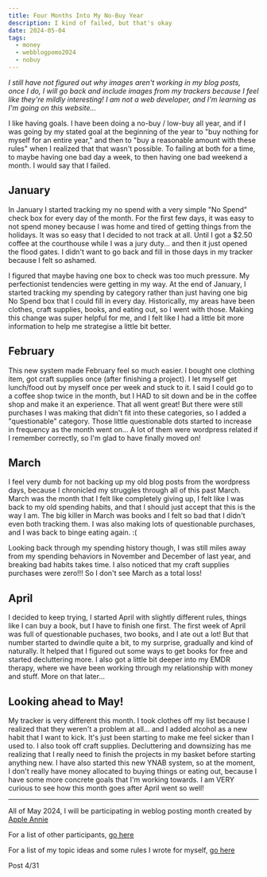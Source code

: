 ```yaml
---
title: Four Months Into My No-Buy Year
description: I kind of failed, but that's okay
date: 2024-05-04
tags:
  - money
  - webblogpomo2024
  - nobuy
---
```


*I still have not figured out why images aren't working in my blog posts, once I do, I will go back and include images from my trackers because I feel like they're mildly interesting! I am not a web developer, and I'm learning as I'm going on this website...*

I like having goals. I have been doing a no-buy / low-buy all year, and if I was going by my stated goal at the beginning of the year to "buy nothing for myself for an entire year," and then to "buy a reasonable amount with these rules" when I realized that that wasn't possible. To failing at both for a time, to maybe having one bad day a week, to then having one bad weekend a month. I would say that I failed. 

## January

In January I started tracking my no spend with a very simple "No Spend" check box for every day of the month. For the first few days, it was easy to not spend money because I was home and tired of getting things from the holidays. It was so easy that I decided to not track at all. Until I got a $2.50 coffee at the courthouse while I was a jury duty... and then it just opened the flood gates. I didn't want to go back and fill in those days in my tracker because I felt so ashamed.

I figured that maybe having one box to check was too much pressure. My perfectionist tendencies were getting in my way. At the end of January, I started tracking my spending by category rather than just having one big No Spend box that I could fill in every day. Historically, my areas have been clothes, craft supplies, books, and eating out, so I went with those. Making this change was super helpful for me, and I felt like I had a little bit more information to help me strategise a little bit better.

## February

This new system made February feel so much easier. I bought one clothing item, got craft supplies once (after finishing a project). I let myself get lunch/food out by myself once per week and stuck to it. I said I could go to a coffee shop twice in the month, but I HAD to sit down and be in the coffee shop and make it an experience. That all went great! But there were still purchases I was making that didn't fit into these categories, so I added a "questionable" category. Those little questionable dots started to increase in frequency as the month went on... A lot of them were wordpress related if I remember correctly, so I'm glad to have finally moved on!

## March

I feel very dumb for not backing up my old blog posts from the wordpress days, because I chronicled my struggles through all of this past March. March was the month that I felt like completely giving up, I felt like I was back to my old spending habits, and that I should just accept that this is the way I am. The big killer in March was books and I felt so bad that I didn't even both tracking them. I was also making lots of questionable purchases, and I was back to binge eating again. :( 

Looking back through my spending history though, I was still miles away from my spending behaviors in November and December of last year, and breaking bad habits takes time. I also noticed that my craft supplies purchases were zero!!! So I don't see March as a total loss!

## April

I decided to keep trying, I started April with slightly different rules, things like I can buy a book, but I have to finish one first. The first week of April was full of questionable puchases, two books, and I ate out a lot! But that number started to dwindle quite a bit, to my surprise, gradually and kind of naturally. It helped that I figured out some ways to get books for free and started decluttering more. I also got a little bit deeper into my EMDR therapy, where we have been working through my relationship with money and stuff. More on that later...

## Looking ahead to May!

My tracker is very different this month. I took clothes off my list because I realized that they weren't a problem at all... and I added alcohol as a new habit that I want to kick. It's just been starting to make me feel sicker than I used to. I also took off craft supplies. Decluttering and downsizing has me realizing that I really need to finish the projects in my basket before starting anything new. I have also started this new YNAB system, so at the moment, I don't really have money allocated to buying things or eating out, because I have some more concrete goals that I'm working towards. I am VERY curious to see how this month goes after April went so well!

---
All of May 2024, I will be participating in weblog posting month created by <a href="https://weblog.anniegreens.lol/weblog-posting-month-2024">Apple Annie</a>

For a list of other participants, <a href="https://weblog.anniegreens.lol/weblog-posting-month-2024/participators">go here</a>

For a list of my topic ideas and some rules I wrote for myself, <a href="/weblogpomo2024/">go here</a>

Post 4/31